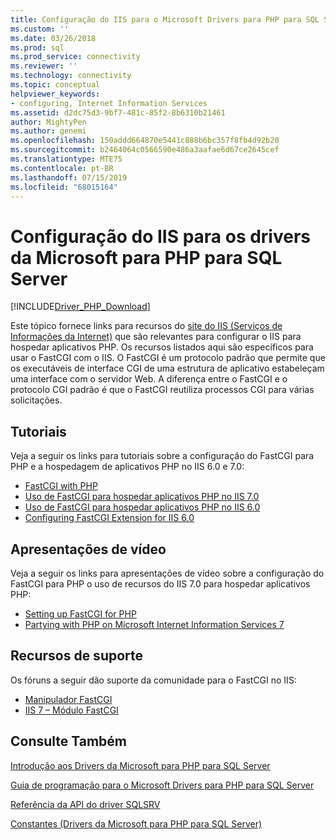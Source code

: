```yaml
---
title: Configuração do IIS para o Microsoft Drivers para PHP para SQL Server | Microsoft Docs
ms.custom: ''
ms.date: 03/26/2018
ms.prod: sql
ms.prod_service: connectivity
ms.reviewer: ''
ms.technology: connectivity
ms.topic: conceptual
helpviewer_keywords:
- configuring, Internet Information Services
ms.assetid: d2dc75d3-9bf7-481c-85f2-8b6310b21461
author: MightyPen
ms.author: genemi
ms.openlocfilehash: 150addd664870e5441c888b6bc357f8fb4d92b20
ms.sourcegitcommit: b2464064c0566590e486a3aafae6d67ce2645cef
ms.translationtype: MTE75
ms.contentlocale: pt-BR
ms.lasthandoff: 07/15/2019
ms.locfileid: "68015164"
---
```

# <a name="configuring-iis-for-the-microsoft-drivers-for-php-for-sql-server"></a>Configuração do IIS para os drivers da Microsoft para PHP para SQL Server
[!INCLUDE[Driver_PHP_Download](../../includes/driver_php_download.md)]

Este tópico fornece links para recursos do [site do IIS (Serviços de Informações da Internet)](https://www.iis.net/) que são relevantes para configurar o IIS para hospedar aplicativos PHP. Os recursos listados aqui são específicos para usar o FastCGI com o IIS. O FastCGI é um protocolo padrão que permite que os executáveis de interface CGI de uma estrutura de aplicativo estabeleçam uma interface com o servidor Web. A diferença entre o FastCGI e o protocolo CGI padrão é que o FastCGI reutiliza processos CGI para várias solicitações.  
  
## <a name="tutorials"></a>Tutoriais  
Veja a seguir os links para tutoriais sobre a configuração do FastCGI para PHP e a hospedagem de aplicativos PHP no IIS 6.0 e 7.0:  
  
-   [FastCGI with PHP](https://docs.microsoft.com/iis/web-hosting/web-server-for-shared-hosting/fastcgi-with-php)  
-   [Uso de FastCGI para hospedar aplicativos PHP no IIS 7.0](https://docs.microsoft.com/iis/application-frameworks/install-and-configure-php-applications-on-iis/using-fastcgi-to-host-php-applications-on-iis)  
-   [Uso de FastCGI para hospedar aplicativos PHP no IIS 6.0](https://docs.microsoft.com/iis/application-frameworks/install-and-configure-php-applications-on-iis/using-fastcgi-to-host-php-applications-on-iis-60)  
-   [Configuring FastCGI Extension for IIS 6.0](https://docs.microsoft.com/iis/application-frameworks/install-and-configure-php-on-iis/configuring-the-fastcgi-extension-for-iis-60)  
  
## <a name="video-presentations"></a>Apresentações de vídeo  
Veja a seguir os links para apresentações de vídeo sobre a configuração do FastCGI para PHP o uso de recursos do IIS 7.0 para hospedar aplicativos PHP:  
  
-   [Setting up FastCGI for PHP](https://docs.microsoft.com/iis/application-frameworks/running-php-applications-on-iis/set-up-fastcgi-for-php)  
-   [Partying with PHP on Microsoft Internet Information Services 7](https://docs.microsoft.com/iis/application-frameworks/running-php-applications-on-iis/mix08-partying-with-php-on-microsoft-internet-information-services-7-and-above)  
  
## <a name="support-resources"></a>Recursos de suporte  
Os fóruns a seguir dão suporte da comunidade para o FastCGI no IIS:  
  
-   [Manipulador FastCGI](https://forums.iis.net/1103.aspx)  
-   [IIS 7 – Módulo FastCGI](https://forums.iis.net/1104.aspx)  
  
## <a name="see-also"></a>Consulte Também  
[Introdução aos Drivers da Microsoft para PHP para SQL Server](../../connect/php/getting-started-with-the-php-sql-driver.md)

[Guia de programação para o Microsoft Drivers para PHP para SQL Server](../../connect/php/programming-guide-for-php-sql-driver.md)

[Referência da API do driver SQLSRV](../../connect/php/sqlsrv-driver-api-reference.md)

[Constantes &#40;Drivers da Microsoft para PHP para SQL Server&#41;](../../connect/php/constants-microsoft-drivers-for-php-for-sql-server.md)  
  
